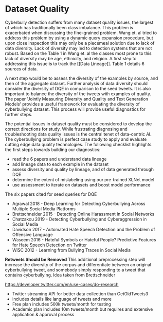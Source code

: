 # Dataset Quality 
Cyberbully detection suffers from many dataset quality issues, the largest of which has traditionally been class imbalance. This problem is exacerbated when discussing the fine-grained problem. Wang et. al tried to address this problem by using a dynamic query expansion procedure, but upon close inspection this may only be a piecemeal solution due to lack of data diversity. Lack of diversity may led to detection systems that are not robust. Based on the Table 1 in Wang et. al the classes most prone to this lack of diversity may be age, ethnicity, and religion. A first step to addressing this issue is to track the [[Data Lineage]]. Table 1 details 6 sources of data. 

A next step would be to assess the diversity of the examples by source, and then of the aggregate dataset. Further analysis of data diversity should consider the diversity of DQE in comparison to the seed tweets. It is also important to balance the diversity of the tweets with examples of quality. The paper 'Jointly Measuring Diversity and Quality and Text Generation Models' provides a useful framework for evaluating the diversity of cyberbullying dataset. This process will provide useful diagnostics for further steps. 


The potential issues in dataset quality must be considered to develop the correct directions for study. While frustrating diagnosing and troubleshooting data quality issues is the central tenet of data-centric AI. The cyberbullying problem is perfect case study to apply and evaluate cutting edge data quality technologies. The following checklist highlights the first steps towards building our diagnostics: 
- read the 6 papers and understand data lineage
- add lineage data to each example in the dataset 
- assess diversity and quality by lineage, and of data generated through DQE 
- determine the extent of mislabeling using our pre-trained XLNet model
- use assessment to iterate on datasets and boost model performance 

The six papers cited for seed queries for DQE
- Agrawal 2018 - Deep Learning for Detecting Cyberbullying Across Multiple Social Media Platforms
- Brettschneider 2015 - Detecting Online Harassment in Social Networks
- Chatzakou 2019 - Detecting Cyberbullying and Cyberaggression in Social Media
- Davidson 2017 - Automated Hate Speech Detection and the Problem of Offensive Language
- Waseem 2016 - Hateful Symbols or Hateful People? Predictive Features for Hate Speech Detection on Twitter
- WISC 2012 - Learning from Bullying Traces in Social Media

**Retweets Should be Removed** 
This additional preprocessing step will increase the diversity of the corpus and differentiate between an original cyberbullying tweet, and somebody simply responding to a tweet that contains cyberbullying. Idea taken from Brettschneider

https://developer.twitter.com/en/use-cases/do-research
- Twitter streaming API for better data collection than GetOldTweets3
- includes details like language of tweets and more 
- Free plan includes 500k tweets/month for testing
- Academic plan includes 10m tweets/month but requires and extensive application & approval process 
